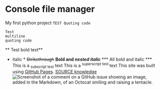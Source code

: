 # Console file manager
My first python project `TEST Quoting code`
```
Test
multiline
quoting code
```
** Test bold text**
* italic *
~~Strikethrough~~
**Bold and _nested italic_**
*** All bold and italic	***
This is a <sub>subscript test</sub> text
This is a <sup>superscript test </sup> text
This site was built using [GitHub Pages](https://pages.github.com/).
[SOURCE knowledge]([README.md](https://docs.github.com/en/get-started/writing-on-github/getting-started-with-writing-and-formatting-on-github/basic-writing-and-formatting-syntax))
![Screenshot of a comment on a GitHub issue showing an image, added in the Markdown, of an Octocat smiling and raising a tentacle.](https://myoctocat.com/assets/images/base-octocat.svg)
